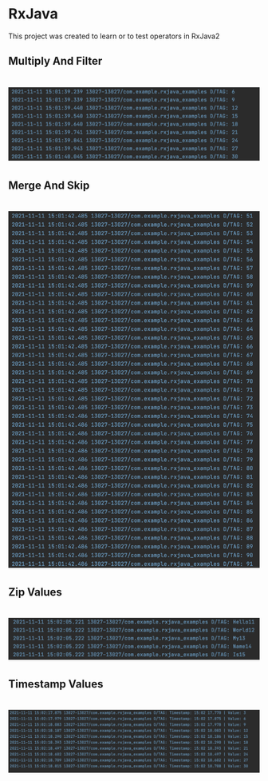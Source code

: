 # RxJava

This project was created to learn or to test operators in RxJava2

## Multiply And Filter
# ![alt text](https://github.com/PanVova/RxJava/blob/main/Screenshot%202021-11-11%20at%2015.01.52.png)

## Merge And Skip 
# ![alt text](https://github.com/PanVova/RxJava/blob/main/Screenshot%202021-11-11%20at%2015.02.03.png)

## Zip Values
# ![alt text](https://github.com/PanVova/RxJava/blob/main/Screenshot%202021-11-11%20at%2015.02.12.png)

## Timestamp Values
# ![alt text](https://github.com/PanVova/RxJava/blob/main/Screenshot%202021-11-11%20at%2015.02.24.png)
